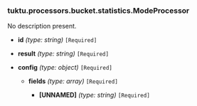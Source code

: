 ### tuktu.processors.bucket.statistics.ModeProcessor
No description present.

  * **id** *(type: string)* `[Required]`

  * **result** *(type: string)* `[Required]`

  * **config** *(type: object)* `[Required]`

    * **fields** *(type: array)* `[Required]`

      * **[UNNAMED]** *(type: string)* `[Required]`

